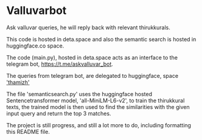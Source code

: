 # Valluvarbot
Ask valluvar queries, he will reply back with relevant thirukkurals.

This code is hosted in deta.space and also the semantic search is hosted in huggingface.co space.

The code (main.py), hosted in deta.space acts as an interface to the telegram bot, https://t.me/askvalluvar_bot.

The queries from telegram bot, are delegated to huggingface, space ['thamizh' ](https://huggingface.co/spaces/thiyagab/Thamizh)

The file 'semanticsearch.py' uses the huggingface hosted Sentencetransformer model, 'all-MiniLM-L6-v2', to train the thirukkural texts,
the trained model is then used to find the similarities with the given input query and return the top 3 matches.

The project is still progress, and still a lot more to do, including formatting this README file.
